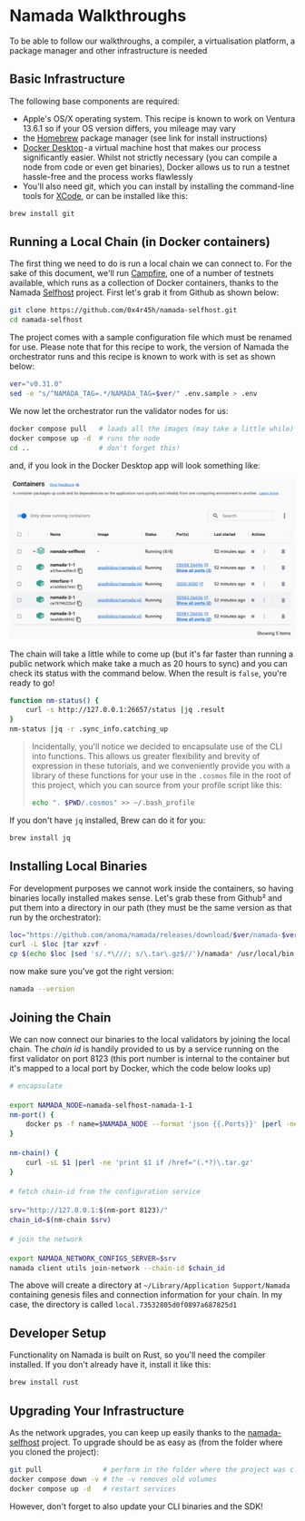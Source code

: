 # Namada Walkthroughs

To be able to follow our walkthroughs, a compiler, a virtualisation platform, a package manager and other infrastructure is needed

## Basic Infrastructure

The following base components are required:

* Apple's OS/X operating system. This recipe is known to work on Ventura 13.6.1 so if your OS version differs, you mileage may vary
* the [Homebrew](https://brew.sh) package manager (see link for install instructions)
* [Docker Desktop](https://www.docker.com/products/docker-desktop/) - a virtual machine host that makes our process significantly easier. Whilst not strictly necessary (you can compile a node from code or even get binaries), Docker allows us to run a testnet hassle-free and the process works flawlessly
* You'll also need git, which you can install by installing the command-line tools for [XCode](https://developer.apple.com/xcode/), or can be installed like this:
```bash
brew install git
```

## Running a Local Chain (in Docker containers)

The first thing we need to do is run a local chain we can connect to. For the sake of this document, we'll run [Campfire](https://knowabl.notion.site/Campfire-testnet-5e4c1df53ab64b818a55bfcf36ccc550), one of a number of testnets available, which runs as a collection of Docker containers, thanks to the Namada [Selfhost](https://github.com/0x4r45h/namada-selfhost) project. First let's grab it from Github as shown below:

```bash
git clone https://github.com/0x4r45h/namada-selfhost.git
cd namada-selfhost
```

The project comes with a sample configuration file which must be renamed for use.  Please note that for this recipe to work, the version of Namada the orchestrator runs and this recipe is known to work with is set as shown below:

```bash
ver="v0.31.0"
sed -e "s/^NAMADA_TAG=.*/NAMADA_TAG=$ver/" .env.sample > .env
```

We now let the orchestrator run the validator nodes for us:

```bash
docker compose pull   # loads all the images (may take a little while)
docker compose up -d  # runs the node
cd ..                 # don't forget this!
```

and, if you look in the Docker Desktop app will look something like:

![image](poc-namada-tx-docker.png)

The chain will take a little while to come up (but it's far faster than running a public network which make take a much as 20 hours to sync) and you can check its status with the command below. When the result is `false`, you're ready to go!

```bash
function nm-status() {
    curl -s http://127.0.0.1:26657/status |jq .result
}
nm-status |jq -r .sync_info.catching_up
```

> Incidentally, you'll notice we decided to encapsulate use of the CLI into functions.  This allows us greater flexibility and brevity of expression in these tutorials, and we conveniently provide you with a library of these functions for your use in the `.cosmos` file in the root of this project, which you can source from your profile script like this:
> ```bash
> echo ". $PWD/.cosmos" >> ~/.bash_profile
> ```

If you don't have `jq` installed, Brew can do it for you:

```bash
brew install jq
```

## Installing Local Binaries

For development purposes we cannot work inside the containers, so having binaries locally installed makes sense. Let's grab these from Github² and put them into a directory in our path (they must be the same version as that run by the orchestrator):

```bash
loc="https://github.com/anoma/namada/releases/download/$ver/namada-$ver-Darwin-x86_64.tar.gz"
curl -L $loc |tar xzvf -
cp $(echo $loc |sed 's/.*\///; s/\.tar\.gz$//')/namada* /usr/local/bin
```

now make sure you've got the right version:

```bash
namada --version
```

## Joining the Chain

We can now connect our binaries to the local validators by joining the local chain. The _chain id_ is handily provided to us by a service running on the first validator on port 8123 (this port number is internal to the container but it's mapped to a local port by Docker, which the code below looks up)

```bash
# encapsulate

export NAMADA_NODE=namada-selfhost-namada-1-1
nm-port() {
    docker ps -f name=$NAMADA_NODE --format 'json {{.Ports}}' |perl -ne '/:(\d+)->'$1'/; print $1'
}

nm-chain() {
    curl -sL $1 |perl -ne 'print $1 if /href="(.*?)\.tar.gz'
}

# fetch chain-id from the configuration service

srv="http://127.0.0.1:$(nm-port 8123)/"
chain_id=$(nm-chain $srv)

# join the network

export NAMADA_NETWORK_CONFIGS_SERVER=$srv
namada client utils join-network --chain-id $chain_id
```

The above will create a directory at `~/Library/Application Support/Namada` containing genesis files and connection information for your chain. In my case, the directory is called `local.73532805d0f0897a687825d1`

## Developer Setup

Functionality on Namada is built on Rust, so you'll need the compiler installed. If you don't already have it, install it like this:

```bash
brew install rust
```

## Upgrading Your Infrastructure

As the network upgrades, you can keep up easily thanks to the [namada-selfhost](https://medium.com/r/?url=https%3A%2F%2Fgithub.com%2F0x4r45h%2Fnamada-selfhost) project. To upgrade should be as easy as (from the folder where you cloned the project):
```bash
git pull               # perform in the folder where the project was cloned
docker compose down -v # the -v removes old volumes
docker compose up -d   # restart services
```

However, don't forget to also update your CLI binaries and the SDK!
